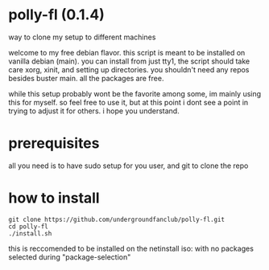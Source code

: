# polly-fl (0.1.4)
way to clone my setup to different machines

welcome to my free debian flavor.
this script is meant to be installed on vanilla debian (main).
you can install from just tty1, the script should take care xorg, xinit, and setting up directories.
you shouldn't need any repos besides buster main.
all the packages are free.

while this setup probably wont be the favorite among some, im mainly using this for myself.
so feel free to use it, but at this point i dont see a point in trying to adjust it for others.
i hope you understand.

# prerequisites
all you need is to have sudo setup for you user, and git to clone the repo

# how to install
```
git clone https://github.com/undergroundfanclub/polly-fl.git
cd polly-fl
./install.sh
```
this is reccomended to be installed on the netinstall iso: with no packages selected during "package-selection"
